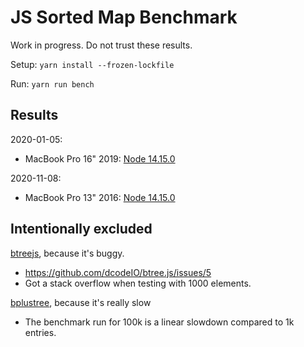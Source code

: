 # JS Sorted Map Benchmark

Work in progress.  Do not trust these results.

Setup: `yarn install --frozen-lockfile`

Run: `yarn run bench`

## Results

2020-01-05:
- MacBook Pro 16" 2019: [Node 14.15.0](results/2020-01-05-Node-14.15.0-MacBook-Pro-16-2019.txt)

2020-11-08:
- MacBook Pro 13" 2016: [Node 14.15.0](results/2020-11-08-Node-14.15.0-MacBook-Pro-13-2016.txt)

## Intentionally excluded

[btreejs](https://www.npmjs.com/package/btreejs), because it's buggy.
- https://github.com/dcodeIO/btree.js/issues/5
- Got a stack overflow when testing with 1000 elements.

[bplustree](https://www.npmjs.com/package/bplustree), because it's really slow
- The benchmark run for 100k is a linear slowdown compared to 1k entries.
